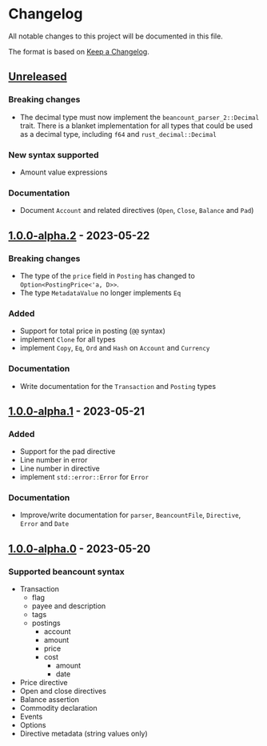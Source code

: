 # Changelog

All notable changes to this project will be documented in this file.

The format is based on [Keep a Changelog](https://keepachangelog.com/en/1.0.0/).


## [Unreleased]

### Breaking changes

* The decimal type must now implement the `beancount_parser_2::Decimal` trait.
  There is a blanket implementation for all types that could be used as a decimal type,
  including `f64` and `rust_decimal::Decimal`


### New syntax supported

* Amount value expressions


### Documentation

* Document `Account` and related directives (`Open`, `Close`, `Balance` and `Pad`)


## [1.0.0-alpha.2] - 2023-05-22


### Breaking changes

* The type of the `price` field in `Posting` has changed to `Option<PostingPrice<'a, D>>`.
* The type `MetadataValue` no longer implements `Eq`

### Added

* Support for total price in posting (`@@` syntax)
* implement `Clone` for all types
* implement `Copy`, `Eq`, `Ord` and `Hash` on `Account` and `Currency`

### Documentation

* Write documentation for the `Transaction` and `Posting` types


## [1.0.0-alpha.1] - 2023-05-21

### Added

* Support for the pad directive
* Line number in error
* Line number in directive
* implement `std::error::Error` for `Error`

### Documentation

* Improve/write documentation for `parser`, `BeancountFile`, `Directive`, `Error` and `Date`


## [1.0.0-alpha.0] - 2023-05-20

### Supported beancount syntax

* Transaction
  * flag
  * payee and description
  * tags
  * postings
    * account
    * amount
    * price
    * cost
      * amount
      * date
* Price directive
* Open and close directives
* Balance assertion
* Commodity declaration
* Events
* Options
* Directive metadata (string values only)

[Unreleased]: https://github.com/jcornaz/beancount_parser_2/compare/v1.0.0-alpha.2...HEAD
[1.0.0-alpha.2]: https://github.com/jcornaz/beancount_parser_2/compare/v1.0.0-alpha.1...v1.0.0-alpha.2
[1.0.0-alpha.1]: https://github.com/jcornaz/beancount_parser_2/compare/v1.0.0-alpha.0...v1.0.0-alpha.1
[1.0.0-alpha.0]: https://github.com/jcornaz/beancount_parser_2/compare/...v1.0.0-alpha.0


